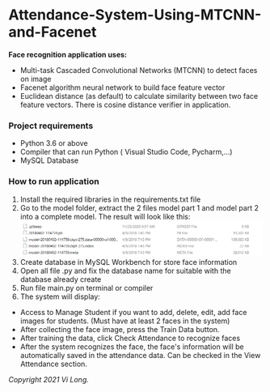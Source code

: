 # Attendance-System-Using-MTCNN-and-Facenet

**Face recognition application uses:**
- Multi-task Cascaded Convolutional Networks (MTCNN) to detect faces on image
- Facenet algorithm neural network to build face feature vector
- Euclidean distance (as default) to calculate similarity between two face feature vectors. There is cosine distance verifier in application.

### Project requirements

- Python 3.6 or above 
- Compiler that can run Python ( Visual Studio Code, Pycharm,...)
- MySQL Database

### How to run application
1. Install the required libraries in the requirements.txt file
2. Go to the model folder, extract the 2 files model part 1 and model part 2 into a complete model. The result will look like this:
![](image_system/output1.jpg)
3. Create database in MySQL Workbench for store face information
4. Open all file .py and fix the database name for suitable with the database already create
5. Run file main.py on terminal or compiler
6. The system will display:

- Access to Manage Student if you want to add, delete, edit, add face images for students. (Must have at least 2 faces in the system)
- After collecting the face image, press the Train Data button.
- After training the data, click Check Attendance to recognize faces
- After the system recognizes the face, the face's information will be automatically saved in the attendance data. Can be checked in the View Attendance section.


_Copyright 2021 Vi Long._
